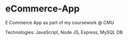 # eCommerce-App
E Commerce App as part of my coursework @ CMU

Technologies:
JavaScript, Node JS, Express, MySQL DB

